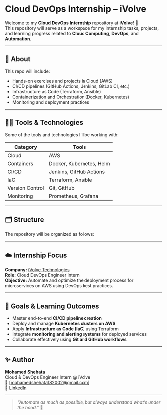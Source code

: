 # Cloud DevOps Internship – iVolve

Welcome to my **Cloud DevOps Internship** repository at **iVolve**! 🚀  
This repository will serve as a workspace for my internship tasks, projects, and learning progress related to **Cloud Computing**, **DevOps**, and **Automation**.

---

## 📌 About
This repo will include:
- Hands-on exercises and projects in Cloud (AWS)
- CI/CD pipelines (GitHub Actions, Jenkins, GitLab CI, etc.)
- Infrastructure as Code (Terraform, Ansible)
- Containerization and Orchestration (Docker, Kubernetes)
- Monitoring and deployment practices

---

## 🧑‍💻 Tools & Technologies
Some of the tools and technologies I’ll be working with:

| Category | Tools |
|-----------|-------|
| Cloud | AWS |
| Containers | Docker, Kubernetes, Helm |
| CI/CD | Jenkins, GitHub Actions |
| IaC | Terraform, Ansible |
| Version Control | Git, GitHub |
| Monitoring | Prometheus, Grafana |

---

## 🗂️ Structure
The repository will be organized as follows:



---

## ☁️ Internship Focus
**Company:** [iVolve Technologies](https://ivolve.io/)  
**Role:** Cloud DevOps Engineer Intern  
**Objective:** Automate and optimize the deployment process for microservices on AWS using DevOps best practices.

---

## 🚀 Goals & Learning Outcomes
- Master end-to-end **CI/CD pipeline creation**  
- Deploy and manage **Kubernetes clusters on AWS**  
- Apply **Infrastructure as Code (IaC)** using Terraform  
- Integrate **monitoring and alerting systems** for deployed services  
- Collaborate effectively using **Git and GitHub workflows**

---

## ✨ Author
**Mohamed Shehata**  
Cloud & DevOps Engineer Intern @ iVolve  
📧 [mohamedshehata182002@gmail.com]  
🔗 [LinkedIn](https://www.linkedin.com/in/mohamedshehata18)

---

> _“Automate as much as possible, but always understand what’s under the hood.”_ 🧠
